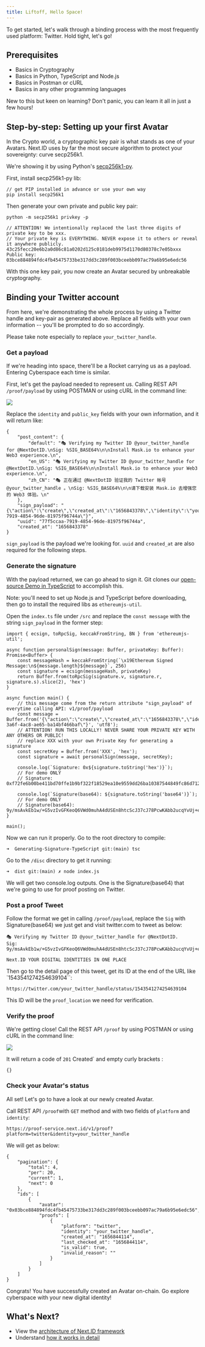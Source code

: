 ```yaml
---
title: Liftoff, Hello Space!
---
```


To get started, let's walk through a binding process with the most frequently used platform: Twitter. 
Hold tight, let's go!

## Prerequisites
- Basics in Cryptography
- Basics in Python, TypeScript and Node.js
- Basics in Postman or cURL
- Basics in any other programming languages

New to this but keen on learning? Don't panic, you can learn it all in just a few hours!

## Step-by-step: Setting up your first Avatar

In the Crypto world, a cryptographic key pair is what stands as one of your Avatars. Next.ID uses by far the most secure algorithm to protect your sovereignty: curve secp256k1.

We're showing it by using Python's [secp256k1-py](https://pypi.org/project/secp256k1/).

First, install secp256k1-py lib:

```
// get PIP installed in advance or use your own way
pip install secp256k1
```

Then generate your own private and public key pair:

```
python -m secp256k1 privkey -p

// ATTENTION! We intentionally replaced the last three digits of private key to be xxx.
// Your private key is EVERYTHING. NEVER expose it to others or reveal it anywhere publicly.
43c25fecc20e6b2a0d86c81a0202d125c0181deb9975d1170d80378c7e05bxxx
Public key: 03bce884894fdc4fb45475733be317dd3c289f003bceebb097ac79a6b95e6edc56
```

With this one key pair, you now create an Avatar secured by unbreakable cryptography.

## Binding your Twitter account

From here, we're demonstrating the whole process by using a Twitter handle and key-pair as generated above. Replace all fields with your own information -- you'll be prompted to do so accordingly.

Please take note especially to replace `your_twitter_handle`.

### Get a payload

If we're heading into space, there'll be a Rocket carrying us as a payload. Entering Cyberspace each time is similar.

First, let's get the payload needed to represent us. Calling REST API `/proof/payload` by using POSTMAN or using cURL in the command line:

![](../../static/img/get-payload.png)

Replace the `identity` and `public_key` fields with your own information, and it will return like:

```
{
    "post_content": {
        "default": "🎭 Verifying my Twitter ID @your_twitter_handle for @NextDotID.\nSig: %SIG_BASE64%\n\nInstall Mask.io to enhance your Web3 experience.\n",
        "en_US": "🎭 Verifying my Twitter ID @your_twitter_handle for @NextDotID.\nSig: %SIG_BASE64%\n\nInstall Mask.io to enhance your Web3 experience.\n",
        "zh_CN": "🎭 正在通过 @NextDotID 验证我的 Twitter 帐号 @your_twitter_handle 。\nSig: %SIG_BASE64%\n\n请下载安装 Mask.io 去增强您的 Web3 体验。\n"
    },
    "sign_payload": "{\"action\":\"create\",\"created_at\":\"1656843378\",\"identity\":\"your_twitter_handle\",\"platform\":\"twitter\",\"prev\":\"KNyNFtvhlRVJh/oU6RryK2n+C2dja9aLQPjlv5VHMsQErZROojEmMAgmeEQVC094EOuHIYcv3lCYXf8d3zqDCQE=\",\"uuid\":\"77f5ccaa-7919-4854-96de-81975f96744a\"}",
    "uuid": "77f5ccaa-7919-4854-96de-81975f96744a",
    "created_at": "1656843378"
}
```

`sign_payload` is the payload we're looking for. `uuid` and `created_at` are also required for the following steps.

### Generate the signature

With the payload returned, we can go ahead to sign it. Git clones our [open-source Demo in TypeScript](https://github.com/nextdotid/Signature-Generating-Sample) to accomplish this.

Note: you'll need to set up Node.js and TypeScript before downloading, then go to install the required libs as `ethereumjs-util`.

Open the `index.ts` file under `/src` and replace the `const message` with the string `sign_payload` in the former step:

```
import { ecsign, toRpcSig, keccakFromString, BN } from 'ethereumjs-util';

async function personalSign(message: Buffer, privateKey: Buffer): Promise<Buffer> {
    const messageHash = keccakFromString(`\x19Ethereum Signed Message:\n${message.length}${message}`, 256)
    const signature = ecsign(messageHash, privateKey)
    return Buffer.from(toRpcSig(signature.v, signature.r, signature.s).slice(2), 'hex')
}

async function main() {
    // this message come from the return attribute "sign_payload" of everytime calling API: v1/proof/payload
    const message = Buffer.from('{\"action\":\"create\",\"created_at\":\"1656843378\",\"identity\":\"your_twitter_handle\",\"platform\":\"twitter\",\"prev\":\"KNyNFtvhlRVJh/oU6RryK2n+C2dja9aLQPjlv5VHMsQErZROojEmMAgmeEQVC094EOuHIYcv3lCYXf8d3zqDCQE=\",\"uuid\":\"353449e6-3a6f-4ac8-ae65-ba14bf466baf\"}', 'utf8');
    // ATTENTION! RUN THIS LOCALLY! NEVER SHARE YOUR PRIVATE KEY WITH ANY OTHERS OR PUBLIC!
    // replace XXX with your own Private Key for generating a signature
    const secretKey = Buffer.from('XXX', 'hex');
    const signature = await personalSign(message, secretKey);

    console.log(`Signature: 0x${signature.toString('hex')}`);
    // For demo ONLY
    // Signature: 0xf72fe6b00be411bd70ffe1b9bf322f18529ea10e9559dd26ba10387544849fc86d712709dfb709efc3dcc0a01b6f6b9ca98bd48fe780d58921f4926c6f2c0b871b

    console.log(`Signature(base64): ${signature.toString('base64')}`);
    // For demo ONLY
    // Signature(base64): 9y/msAvkEb1w/+G5vzIvGFKeoQ6VWd0muhA4dUSEn8htcScJ37cJ78PcwKAbb2ucqYvUj+eA1Ykh9JJsbywLhxs=
}

main();
```

Now we can run it properly. Go to the root directory to compile:

```
➜  Generating-Signature-TypeScript git:(main) tsc
```

Go to the `/disc` directory to get it running:

```
➜  dist git:(main) ✗ node index.js
```

We will get two console.log outputs. One is the Signature(base64) that we're going to use for proof posting on Twitter.

### Post a proof Tweet

Follow the format we get in calling `/proof/payload`, replace the `Sig` with Signature(base64) we just get and visit twitter.com to tweet as below:

```
🎭 Verifying my Twitter ID @your_twitter_handle for @NextDotID.
Sig: 9y/msAvkEb1w/+G5vzIvGFKeoQ6VWd0muhA4dUSEn8htcScJ37cJ78PcwKAbb2ucqYvUj+eA1Ykh9JJsbywLhxs=

Next.ID YOUR DIGITAL IDENTITIES IN ONE PLACE
```

Then go to the detail page of this tweet, get its ID at the end of the URL like `1543541274254639104``:

```
https://twitter.com/your_twitter_handle/status/1543541274254639104
```

This ID will be the `proof_location` we need for verification.

### Verify the proof

We're getting close! Call the REST API `/proof` by using POSTMAN or using cURL in the command line:

![](../../static/img/verify-post.png)

It will return a code of `201` Created` and empty curly brackets :

```
{}
```

### Check your Avatar's status

All set! Let's go to have a look at our newly created Avatar.

Call REST API `/proof`with `GET` method and with two fields of `platform` and `identity`:

```
https://proof-service.next.id/v1/proof?platform=twitter&identity=your_twitter_handle
```

We will get as below:

```
{
    "pagination": {
        "total": 4,
        "per": 20,
        "current": 1,
        "next": 0
    },
    "ids": [
        {
            "avatar": "0x03bce884894fdc4fb45475733be317dd3c289f003bceebb097ac79a6b95e6edc56",
            "proofs": [
                {
                    "platform": "twitter",
                    "identity": "your_twitter_handle",
                    "created_at": "1656844114",
                    "last_checked_at": "1656844114",
                    "is_valid": true,
                    "invalid_reason": ""
                }
            ]
        }
    ]
}
```

Congrats! You have successfully created an Avatar on-chain. Go explore cyberspace with your new digital identity!
## What's Next? 

- View the [architecture of Next.ID framework](../core-concepts/architecture.md)
- Understand [how it works in detail](../core-concepts/how-it-works.md)
